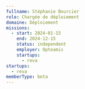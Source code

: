```yaml
---
fullname: Stéphanie Bourcier
role: Chargée de déploiement
domaine: Déploiement
missions:
  - start: 2024-01-15
    end: 2024-12-15
    status: independent
    employer: Opteamis
    startups:
      - reva
startups:
  - reva
memberType: beta
---
```

